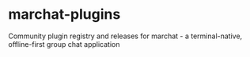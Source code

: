 # marchat-plugins
Community plugin registry and releases for marchat - a terminal-native, offline-first group chat application

